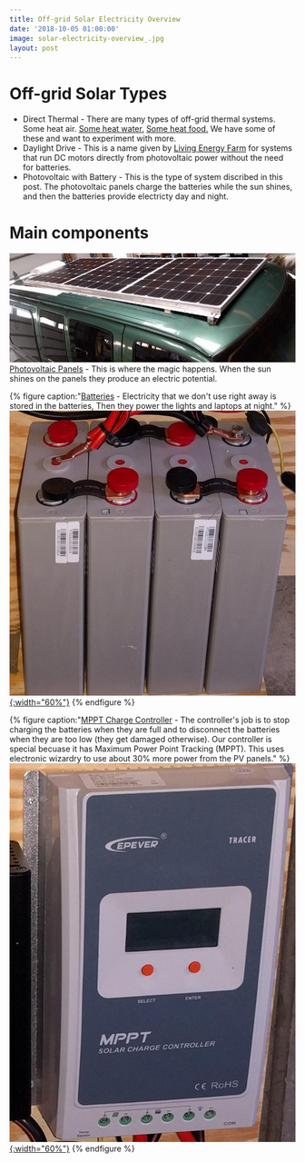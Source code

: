 ```yaml
---
title: Off-grid Solar Electricity Overview
date: '2018-10-05 01:00:00'
image: solar-electricity-overview_.jpg
layout: post
---
```


# Off-grid Solar Types
* Direct Thermal - There are many types of off-grid thermal systems. Some heat air.  [Some heat water.](https://reverdecer.annalisagross.com/2018/06/22/the-evolution-of-showering/)  [Some heat food.](https://reverdecer.annalisagross.com/2018/10/02/solar-dehydrator-2nd-attempt/) We have some of these and want to experiment with more.
* Daylight Drive - This is a name given by [Living Energy Farm](http://www.livingenergyfarm.org/) for systems that run DC motors directly from photovoltaic power without the need for batteries.
* Photovoltaic with Battery - This is the type of system discribed in this post.  The photovoltaic panels charge the batteries while the sun shines, and then the batteries provide electricty day and night.

# Main components
[![](/images/solar-panels_.jpg)](/images/solar-panels.jpg)
[Photovoltaic Panels](https://www.amazon.com/gp/product/B00KI14U5C/ref=as_li_tl?ie=UTF8&tag=annalisa144-20&camp=1789&creative=9325&linkCode=as2&creativeASIN=B00KI14U5C&linkId=e555191bc6db835af6aadc4625e6ce9a) - This is where the magic happens. When the sun shines on the panels they produce an electric potential.


{% figure caption:"[Batteries](https://www.electriccarpartscompany.com/180Ah-CALB-UL-Certified-Batteries)  - Electricity that we don't use right away is stored in the batteries,  Then they power the lights and laptops at night." %}
[![](/images/batteries_.jpg){:width="60%"}](/images/batteries.jpg)
{% endfigure %}


{% figure caption:"[MPPT Charge Controller](https://www.amazon.com/gp/product/B01CY6X2WU/ref=as_li_tl?ie=UTF8&tag=annalisa144-20&camp=1789&creative=9325&linkCode=as2&creativeASIN=B01CY6X2WU&linkId=e51a9e0bb1393ba0af7e94da30941d02)  -  The controller's job is to stop charging the batteries when they are full and to disconnect the batteries when they are too low (they get damaged otherwise).  Our controller is special becuase it has Maximum Power Point Tracking (MPPT).  This uses electronic wizardry to use about 30%  more power from the PV panels." %} 
[![](/images/charge-controller_.jpg){:width="60%"}](/images/charge-controller.jpg)
{% endfigure %}